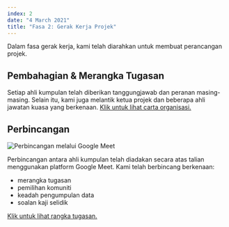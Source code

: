 ```yaml
---
index: 2
date: "4 March 2021"
title: "Fasa 2: Gerak Kerja Projek"
---
```


Dalam fasa gerak kerja, kami telah diarahkan untuk membuat perancangan projek.

## Pembahagian & Merangka Tugasan

Setiap ahli kumpulan telah diberikan tanggungjawab dan peranan masing-masing. Selain itu, kami juga melantik ketua projek dan beberapa ahli jawatan kuasa yang berkenaan. <a href="/about/">Klik untuk lihat carta organisasi.</a>

## Perbincangan

![Perbincangan melalui Google Meet](../../discuss.jpeg "Perbincangan")

Perbincangan antara ahli kumpulan telah diadakan secara atas talian menggunakan platform Google Meet. Kami telah berbincang berkenaan:

- merangka tugasan
- pemilihan komuniti
- keadah pengumpulan data
- soalan kaji selidik

[Klik untuk lihat rangka tugasan.](/plans/)
